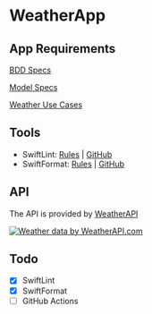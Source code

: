 # WeatherApp

## App Requirements

[BDD Specs](./docs/BDD_specs.md)

[Model Specs](./docs/model_specs.md)

[Weather Use Cases](./docs/use_cases.md)

## Tools

- SwiftLint: [Rules](.swiftformat) | [GitHub](https://github.com/realm/SwiftLint)
- SwiftFormat: [Rules](.swiftlint.yml) | [GitHub](https://github.com/nicklockwood/SwiftFormat)

## API
The API is provided by [WeatherAPI](https://www.weatherapi.com/)

<a href="https://www.weatherapi.com/" title="Free Weather API"><img src='https://cdn.weatherapi.com/v4/images/weatherapi_logo.png' alt="Weather data by WeatherAPI.com" border="0"></a>

## Todo
- [X] SwiftLint
- [X] SwiftFormat
- [ ] GitHub Actions
